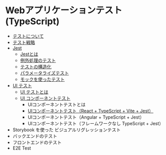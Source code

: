 # Webアプリケーションテスト(TypeScript)

- [テストについて](docs/about-the-test.md)
- [テスト戦略](docs/test-strategy.md)
- [Jest](docs/jest/index.md)
   - [Jestとは](docs/Jest/about-Jest.md)
   - [例外処理のテスト](docs/Jest/exception-handling-test.md)
   - [テストの構造化](docs/Jest/structuring-tests.md)
   - [パラメータライズテスト](docs/Jest/parameterized-tests.md)
   - [モックを使ったテスト](docs/Jest/testing-with-mocks.md)
- [UI テスト](docs/ui-test/index.md)
   - [UI テストとは](docs/ui-test/about-ui-test.md)
   - [UI コンポーネントテスト](docs/ui-test/ui-component-test/index.md)
      - UIコンポーネントテストとは
      - [UIコンポーネントテスト（React + TypeScript + Vite + Jest）](docs/ui-test/ui-component-test/react-jest.md)
      - UIコンポーネントテスト（Angular + TypeScript + Jest）
      - UIコンポーネントテスト（フレームワークなし TypeScript + Jest）
- Storybook を使った ビジュアルリグレッションテスト
- バックエンドのテスト
- フロントエンドのテスト
- E2E Test

